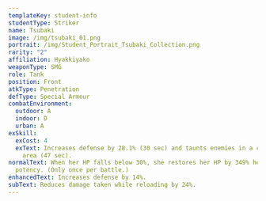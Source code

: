 ```yaml
---
templateKey: student-info
studentType: Striker
name: Tsubaki
image: /img/tsubaki_01.png
portrait: /img/Student_Portrait_Tsubaki_Collection.png
rarity: "2"
affiliation: Hyakkiyako
weaponType: SMG
role: Tank
position: Front
atkType: Penetration
defType: Special Armour
combatEnvironment:
  outdoor: A
  indoor: D
  urban: A
exSkill:
  exCost: 4
  exText: Increases defense by 28.1% (30 sec) and taunts enemies in a circular
    area (47 sec).
normalText: When her HP falls below 30%, she restores her HP by 349% heal
  potency. (Only once per battle.)
enhancedText: Increases defense by 14%.
subText: Reduces damage taken while reloading by 24%.
---
```

